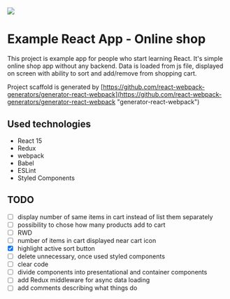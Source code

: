 # ![](https://img.shields.io/badge/version-0.0.1-blue.svg)

# Example React App - Online shop

This project is example app for people who start learning React. It's simple online shop app without any backend. Data is loaded from js file, displayed on screen with ability to sort and add/remove from shopping cart.

Project scaffold is generated by [https://github.com/react-webpack-generators/generator-react-webpack](https://github.com/react-webpack-generators/generator-react-webpack "generator-react-webpack")

## Used technologies

* React 15
* Redux
* webpack
* Babel
* ESLint
* Styled Components

## TODO

* [ ] display number of same items in cart instead of list them separately
* [ ] possibility to chose how many products add to cart
* [ ] RWD
* [ ] number of items in cart displayed near cart icon
* [x] highlight active sort button
* [ ] delete unnecessary, once used styled components
* [ ] clear code
* [ ] divide components into presentational and container components
* [ ] add Redux middleware for async data loading
* [ ] add comments describing what things do
